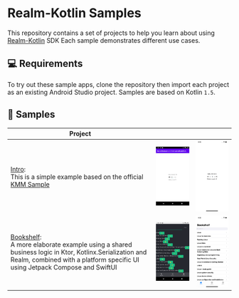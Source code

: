 # Realm-Kotlin Samples

This repository contains a set of projects to help you learn about using [Realm-Kotlin](https://github.com/realm/realm-kotlin) SDK
Each sample demonstrates different use cases.

💻 Requirements
------------
To try out these sample apps, clone the repository then import each project as an existing Android Studio project. 
Samples are based on Kotlin `1.5`.

🧬 Samples
------------

| Project  |   |   |
|---|---|---|
| [Intro](./Intro): <br> This is a simple example based on the official [KMM Sample](https://github.com/Kotlin/kmm-sample/blob/master/README.md) | <img src="./Intro/Screenshots/Android/Home.png" width="400">  | <img src="./Intro/Screenshots/iOS/Home.png" width="400"> |
| [Bookshelf](./Bookshelf): <br> A more elaborate example using a shared business logic in Ktor, Kotlinx.Serialization and Realm, combined with a platform specific UI using Jetpack Compose and SwiftUI | <img src="./Bookshelf/Screenshots/Android/Results.png" width="400">  | <img src="./Bookshelf/Screenshots/iOS/Search.png" width="400">  |
